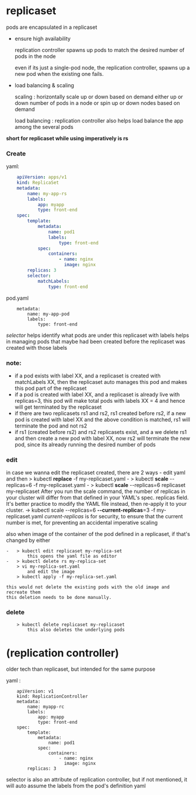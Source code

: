 # replicaset 

pods are encapsulated in a replicaset

* ensure high availability

    replication controller spawns up pods to match the desired number of pods in the node

    even if its just a single-pod node, the replication controller, spawns up a new pod when the existing one fails. 

* load balancing & scaling 

    scaling : horizontally scale up or down based on demand
    either up or down number of pods in a node
    or spin up or down nodes based on demand

    load balancing : replication controller also helps load balance the app among the several pods

**short for replicaset while using imperatively is rs**

### Create

yaml: 

```yaml
    apiVersion: apps/v1
    kind: ReplicaSet
    metadata: 
        name: my-app-rs
        labels: 
            app: myapp
            type: front-end
    spec: 
        template: 
            metadata: 
                name: pod1
                labels: 
                    type: front-end
            spec: 
                containers:
                    - name: nginx
                      image: nginx
        replicas: 3
        selector: 
            matchLabels: 
                type: front-end
```

pod.yaml

```
    metadata: 
        name: my-app-pod
        labels: 
            type: front-end
```

*selector* helps identify what pods are under this replicaset with labels
helps in managing pods that maybe had been created before the replicaset was created with those labels

### note: 

* if a pod exists with label XX, and a replicaset is created with matchLabels XX, then the replicaset auto manages this pod and makes this pod part of the replicaset
* if a pod is created with label XX, and a replicaset is already live with replicas=3, this pod will make total pods with labels XX = 4 and hence will get terminated by the replicaset
* if there are two replicasets rs1 and rs2, rs1 created before rs2, if a new pod is created with label XX and the above condition is matched, rs1 will terminate the pod and not rs2
* if rs1 (created before rs2) and rs2 replicasets exist, and a we delete rs1 and then create a new pod with label XX, now rs2 will terminate the new pod, since its already running the desired number of pods
### edit

in case we wanna edit the replicaset created, there are 2 ways
    - edit yaml and then > kubectl **replace** -f my-replicaset.yaml
    - > kubectl **scale** --replicas=6 -f my-replicaset.yaml 
    - > kubectl **scale** --replicas=6 replicaset my-replicaset 
        After you run the scale command, the number of replicas in your cluster will differ from that defined in your YAML's spec. replicas field. It's better practice to modify the YAML file instead, then re-apply it to your cluster.
    -> kubectl scale --replicas=6 **--current-replicas**=3 -f my-replicaset.yaml
        *current-replicas* is for security, to ensure that the current number is met, for preventing an accidental imperative scaling 

also when image of the container of the pod defined in a replicaset, if that's changed 
by either 

    -   > kubectl edit replicaset my-replica-set 
            this opens the yaml file as editor
    -   > kubectl delete rs my-replica-set
        > vi my-replica-set.yaml
            and edit the image
        > kubectl apply -f my-replica-set.yaml

    this would not delete the existing pods with the old image and recreate them
    this deletion needs to be done manually.
    
### delete

``` 
    > kubectl delete replicaset my-replicaset 
        this also deletes the underlying pods
```

# (replication controller) 

older tech than replicaset, but intended for the same purpose

yaml : 

```
    apiVersion: v1
    kind: ReplicationController
    metadata: 
        name: myapp-rc
        labels: 
            app: myapp
            type: front-end
    spec: 
        template: 
            metadata: 
                name: pod1
            spec: 
                containers:
                    - name: nginx
                      image: nginx
        replicas: 3
```

selector is also an attribute of replication controller, but if not mentioned, it will auto assume the labels from the pod's definition yaml
